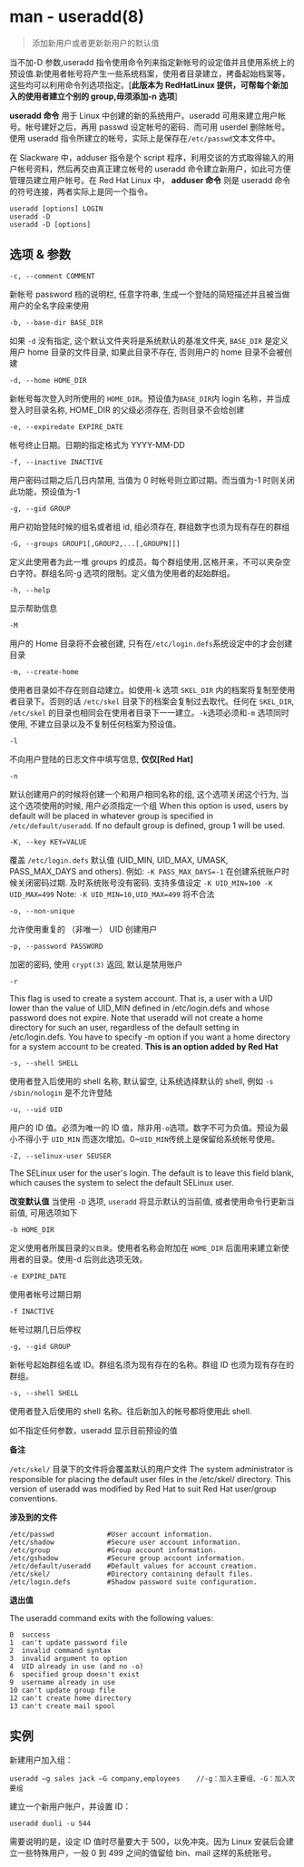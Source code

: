 # man - useradd(8)

> 添加新用户或者更新新用户的默认值

当不加-D 参数,useradd 指令使用命令列来指定新帐号的设定值并且使用系统上的预设值.新使用者帐号将产生一些系统档案，使用者目录建立，拷备起始档案等，这些均可以利用命令列选项指定。[**此版本为 RedHatLinux 提供，可帮每个新加入的使用者建立个别的 group,毋须添加-n 选项**]

**useradd 命令** 用于 Linux 中创建的新的系统用户。useradd 可用来建立用户帐号。帐号建好之后，再用 passwd 设定帐号的密码．而可用 userdel 删除帐号。使用 useradd 指令所建立的帐号，实际上是保存在`/etc/passwd`文本文件中。

在 Slackware 中，adduser 指令是个 script 程序，利用交谈的方式取得输入的用户帐号资料，然后再交由真正建立帐号的 useradd 命令建立新用户，如此可方便管理员建立用户帐号。在 Red Hat Linux 中， **adduser 命令** 则是 useradd 命令的符号连接，两者实际上是同一个指令。

```
useradd [options] LOGIN
useradd -D
useradd -D [options]
```

## 选项 & 参数

`-c, --comment COMMENT`

新帐号 password 档的说明栏, 任意字符串, 生成一个登陆的简短描述并且被当做用户的全名字段来使用

`-b, --base-dir BASE_DIR`

如果 `-d` 没有指定, 这个默认文件夹将是系统默认的基准文件夹, `BASE_DIR` 是定义用户 home 目录的文件目录, 如果此目录不存在, 否则用户的 home 目录不会被创建

`-d, --home HOME_DIR`

新帐号每次登入时所使用的 `HOME_DIR`。预设值为`BASE_DIR`内 login 名称，并当成登入时目录名称, HOME_DIR 的父级必须存在, 否则目录不会给创建

`-e, --expiredate EXPIRE_DATE`

帐号终止日期。日期的指定格式为 YYYY-MM-DD

`-f, --inactive INACTIVE`

用户密码过期之后几日内禁用, 当值为 0 时帐号则立即过期。而当值为-1 时则关闭此功能，预设值为-1

`-g, --gid GROUP`

用户初始登陆时候的组名或者组 id, 组必须存在, 群组数字也须为现有存在的群组

`-G, --groups GROUP1[,GROUP2,...[,GROUPN]]]`

定义此使用者为此一堆 groups 的成员。每个群组使用`,`区格开来，不可以夹杂空白字符。群组名同-g 选项的限制。定义值为使用者的起始群组。

`-h, --help`

显示帮助信息

`-M`

用户的 Home 目录将不会被创建, 只有在`/etc/login.defs`系统设定中的才会创建目录

`-m, --create-home`

使用者目录如不存在则自动建立。如使用-k 选项 `SKEL_DIR` 内的档案将复制至使用者目录下。否则的话 `/etc/skel` 目录下的档案会复制过去取代。任何在 `SKEL_DIR`, `/etc/skel` 的目录也相同会在使用者目录下一一建立。`-k`选项必须和`-m` 选项同时使用, 不建立目录以及不复制任何档案为预设值。

`-l`

不向用户登陆的日志文件中填写信息, **仅仅[Red Hat]**

`-n`

默认创建用户的时候将创建一个和用户相同名称的组, 这个选项关闭这个行为, 当这个选项使用的时候, 用户必须指定一个组
When this option is used, users by default will be placed in whatever group is specified in `/etc/default/useradd`. If no default group is defined, group 1 will be used.

`-K, --key KEY=VALUE`

覆盖 `/etc/login.defs` 默认值 (UID_MIN, UID_MAX, UMASK, PASS_MAX_DAYS and others).
例如: `-K PASS_MAX_DAYS=-1` 在创建系统账户时候关闭密码过期. 及时系统账号没有密码.
支持多值设定
`-K UID_MIN=100 -K UID_MAX=499`
Note: `-K UID_MIN=10,UID_MAX=499` 将不合法

`-o, --non-unique`

允许使用重复的 （非唯一） UID 创建用户

`-p, --password PASSWORD`

加密的密码, 使用 `crypt(3)` 返回, 默认是禁用账户

`-r`

This flag is used to create a system account. That is, a user with a UID lower than the value of UID_MIN defined in /etc/login.defs and whose password does not expire. Note that useradd will not create a home directory for such an user, regardless of the default setting in /etc/login.defs. You have to specify -m option if you want a home directory for a system account to be created. **This is an option added by Red Hat**

`-s, --shell SHELL`

使用者登入后使用的 shell 名称, 默认留空, 让系统选择默认的 shell, 例如 `-s /sbin/nologin` 是不允许登陆

`-u, --uid UID`

用户的 ID 值。必须为唯一的 ID 值，除非用`-o`选项。数字不可为负值。预设为最小不得小于 `UID_MIN` 而逐次增加。0~`UID_MIN`传统上是保留给系统帐号使用。

`-Z, --selinux-user SEUSER`

The SELinux user for the user's login. The default is to leave this
field blank, which causes the system to select the default SELinux
user.

**改变默认值**
当使用 `-D` 选项, `useradd` 将显示默认的当前值, 或者使用命令行更新当前值, 可用选项如下

`-b HOME_DIR`

定义使用者所属目录的`父目录`。使用者名称会附加在 `HOME_DIR` 后面用来建立新使用者的目录。使用-d 后则此选项无效。

`-e EXPIRE_DATE`

使用者帐号过期日期

`-f INACTIVE`

帐号过期几日后停权

`-g, --gid GROUP`

新帐号起始群组名或 ID。群组名须为现有存在的名称。群组 ID 也须为现有存在的群组。

`-s, --shell SHELL`

使用者登入后使用的 shell 名称。往后新加入的帐号都将使用此 shell.

如不指定任何参数，useradd 显示目前预设的值

**备注**

`/etc/skel/` 目录下的文件将会覆盖默认的用户文件
The system administrator is responsible for placing the default user files in the /etc/skel/ directory.
This version of useradd was modified by Red Hat to suit Red Hat user/group conventions.

**涉及到的文件**

```
/etc/passwd             #User account information.
/etc/shadow             #Secure user account information.
/etc/group              #Group account information.
/etc/gshadow            #Secure group account information.
/etc/default/useradd    #Default values for account creation.
/etc/skel/              #Directory containing default files.
/etc/login.defs         #Shadow password suite configuration.
```

**退出值**

The useradd command exits with the following values:

```
0  success
1  can't update password file
2  invalid command syntax
3  invalid argument to option
4  UID already in use (and no -o)
6  specified group doesn't exist
9  username already in use
10 can't update group file
12 can't create home directory
13 can't create mail spool
```

## 实例

新建用户加入组：

```
useradd –g sales jack –G company,employees    //-g：加入主要组、-G：加入次要组
```

建立一个新用户账户，并设置 ID：

```
useradd duoli -u 544
```

需要说明的是，设定 ID 值时尽量要大于 500，以免冲突。因为 Linux 安装后会建立一些特殊用户，一般 0 到 499 之间的值留给 bin、mail 这样的系统账号。
